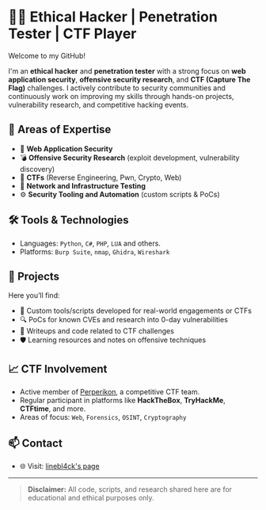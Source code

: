 # 👨‍💻 Ethical Hacker | Penetration Tester | CTF Player

Welcome to my GitHub!

I'm an **ethical hacker** and **penetration tester** with a strong focus on **web application security**, **offensive security research**, and **CTF (Capture The Flag)** challenges. I actively contribute to security communities and continuously work on improving my skills through hands-on projects, vulnerability research, and competitive hacking events.

## 🔐 Areas of Expertise

- 🔎 **Web Application Security** 
- 💣 **Offensive Security Research** (exploit development, vulnerability discovery)
- 🧠 **CTFs** (Reverse Engineering, Pwn, Crypto, Web)
- 📡 **Network and Infrastructure Testing**
- ⚙️ **Security Tooling and Automation** (custom scripts & PoCs)

## 🛠️ Tools & Technologies

- Languages: `Python`, `C#`, `PHP`, `LUA` and others.
- Platforms: `Burp Suite`, `nmap`, `Ghidra`, `Wireshark`

## 🧪 Projects

Here you’ll find:

- 🚩 Custom tools/scripts developed for real-world engagements or CTFs
- 🔍 PoCs for known CVEs and research into 0-day vulnerabilities
- 🧠 Writeups and code related to CTF challenges
- 🛡️ Learning resources and notes on offensive techniques

## 📈 CTF Involvement

- Active member of [Perperikon](https://ctftime.org/team/194263), a competitive CTF team.
- Regular participant in platforms like **HackTheBox**, **TryHackMe**, **CTFtime**, and more.
- Areas of focus: `Web`, `Forensics`, `OSINT`, `Cryptography`

## 📫 Contact

- 🌐 Visit: [linebl4ck's page](https://guns.lol/linebl4ck)
---

> **Disclaimer:** All code, scripts, and research shared here are for educational and ethical purposes only.

